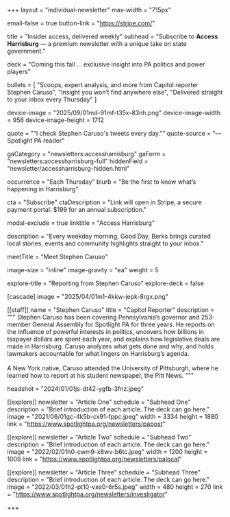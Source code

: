+++
layout = "individual-newsletter"
max-width = "715px"

email-false = true
button-link = "https://stripe.com/"

title = "Insider access, delivered weekly"
subhead = "Subscribe to **Access Harrisburg** — a premium newsletter with a unique take on state government."

deck = "Coming this fall … exclusive insight into PA politics and power players"

bullets = [
  "Scoops, expert analysis, and more from Capitol reporter Stephen Caruso",
  "Insight you won’t find anywhere else",
  "Delivered straight to your inbox every Thursday"
]

device-image = "2025/09/01md-91mf-t35x-83nh.png"
device-image-width = 956
device-image-height = 1712

quote = "“I check Stephen Caruso's tweets every day.”"
quote-source = "— Spotlight PA reader"

gaCategory = "newsletters:accessharrisburg"
gaForm = "newsletters:accessharrisburg-full"
hiddenField = "newsletter/accessharrisburg-hidden.html"

occurrence = "Each Thursday"
blurb = "Be the first to know what’s happening in Harrisburg"

cta = "Subscribe"
ctaDescription = "Link will open in Stripe, a secure payment portal. $199 for an annual subscription."

modal-exclude = true
linktitle = "Access Harrisburg"

description = "Every weekday morning, Good Day, Berks brings curated local stories, events and community highlights straight to your inbox."

meetTitle = "Meet Stephen Caruso"

image-size = "inline"
image-gravity = "ea"
weight = 5 

explore-title = "Reporting from Stephen Caruso"
explore-deck = false

[cascade]
image = "2025/04/01m1-4kkw-jepk-8rgx.png" 


[[staff]]
name = "Stephen Caruso"
title = "Capitol Reporter"
description = """
Stephen Caruso has been covering Pennsylvania’s governor and 253-member General Assembly for Spotlight PA for three years. He reports on the influence of powerful interests in politics, uncovers how billions in taxpayer dollars are spent each year, and explains how legislative deals are made in Harrisburg. Caruso analyzes what gets done and why, and holds lawmakers accountable for what lingers on Harrisburg’s agenda.<br><br>A New York native, Caruso attended the University of Pittsburgh, where he learned how to report at his student newspaper, the Pitt News.
"""

headshot = "2024/01/01js-dt42-ygfb-3fnz.jpeg"

[[explore]]
newsletter = "Article One"
schedule = "Subhead One"
description = "Brief introduction of each article. The deck can go here."
image = "2021/06/01gc-4k5b-cx91-fppc.jpeg"
width = 3334
height = 1880
link = "https://www.spotlightpa.org/newsletters/papost"

[[explore]]
newsletter = "Article Two"
schedule = "Subhead Two"
description = "Brief introduction of each article. The deck can go here."
image = "2022/02/01h0-cwm9-x8wv-b6tc.jpeg"
width = 1200
height = 1009
link = "https://www.spotlightpa.org/newsletters/palocal"

[[explore]]
newsletter = "Article Three"
schedule = "Subhead Three"
description = "Brief introduction of each article. The deck can go here."
image = "2022/03/01h2-pt10-vxe0-6r5s.jpeg"
width = 480
height = 270
link = "https://www.spotlightpa.org/newsletters/investigator"

+++

